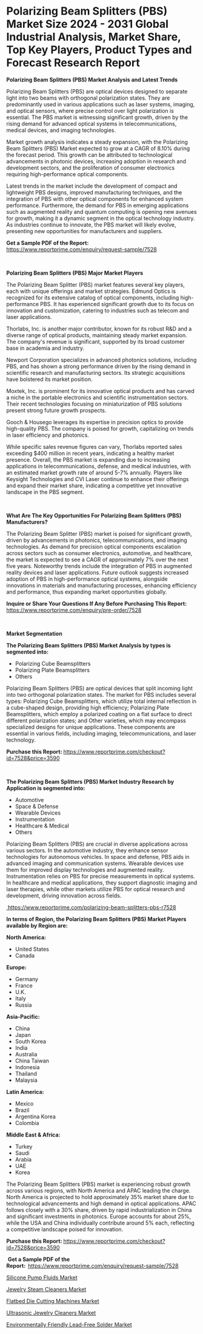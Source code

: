 <p><h1>Polarizing Beam Splitters (PBS) Market Size 2024 - 2031 Global Industrial Analysis, Market Share, Top Key Players, Product Types and Forecast Research Report</h1></p><p><strong>Polarizing Beam Splitters (PBS) Market Analysis and Latest Trends</strong></p>
<p><p>Polarizing Beam Splitters (PBS) are optical devices designed to separate light into two beams with orthogonal polarization states. They are predominantly used in various applications such as laser systems, imaging, and optical sensors, where precise control over light polarization is essential. The PBS market is witnessing significant growth, driven by the rising demand for advanced optical systems in telecommunications, medical devices, and imaging technologies.</p><p>Market growth analysis indicates a steady expansion, with the Polarizing Beam Splitters (PBS) Market expected to grow at a CAGR of 8.10% during the forecast period. This growth can be attributed to technological advancements in photonic devices, increasing adoption in research and development sectors, and the proliferation of consumer electronics requiring high-performance optical components.</p><p>Latest trends in the market include the development of compact and lightweight PBS designs, improved manufacturing techniques, and the integration of PBS with other optical components for enhanced system performance. Furthermore, the demand for PBS in emerging applications such as augmented reality and quantum computing is opening new avenues for growth, making it a dynamic segment in the optical technology industry. As industries continue to innovate, the PBS market will likely evolve, presenting new opportunities for manufacturers and suppliers.</p></p>
<p><strong>Get a Sample PDF of the Report:&nbsp;</strong> <a href="https://www.reportprime.com/enquiry/request-sample/7528?utm_campaign=11&utm_medium=2&utm_source=Github&utm_content=ia&utm_term=18102024&utm_id=polarizing-beam-splitters-pbs">https://www.reportprime.com/enquiry/request-sample/7528</a></p>
<p>&nbsp;</p>
<p><strong>Polarizing Beam Splitters (PBS) Major Market Players</strong></p>
<p><p>The Polarizing Beam Splitter (PBS) market features several key players, each with unique offerings and market strategies. Edmund Optics is recognized for its extensive catalog of optical components, including high-performance PBS. It has experienced significant growth due to its focus on innovation and customization, catering to industries such as telecom and laser applications.</p><p>Thorlabs, Inc. is another major contributor, known for its robust R&D and a diverse range of optical products, maintaining steady market expansion. The company's revenue is significant, supported by its broad customer base in academia and industry.</p><p>Newport Corporation specializes in advanced photonics solutions, including PBS, and has shown a strong performance driven by the rising demand in scientific research and manufacturing sectors. Its strategic acquisitions have bolstered its market position.</p><p>Moxtek, Inc. is prominent for its innovative optical products and has carved a niche in the portable electronics and scientific instrumentation sectors. Their recent technologies focusing on miniaturization of PBS solutions present strong future growth prospects.</p><p>Gooch & Housego leverages its expertise in precision optics to provide high-quality PBS. The company is poised for growth, capitalizing on trends in laser efficiency and photonics.</p><p>While specific sales revenue figures can vary, Thorlabs reported sales exceeding $400 million in recent years, indicating a healthy market presence. Overall, the PBS market is expanding due to increasing applications in telecommunications, defense, and medical industries, with an estimated market growth rate of around 5-7% annually. Players like Keysight Technologies and CVI Laser continue to enhance their offerings and expand their market share, indicating a competitive yet innovative landscape in the PBS segment.</p></p>
<p>&nbsp;</p>
<p><strong>What Are The Key Opportunities For Polarizing Beam Splitters (PBS) Manufacturers?</strong></p>
<p><p>The Polarizing Beam Splitter (PBS) market is poised for significant growth, driven by advancements in photonics, telecommunications, and imaging technologies. As demand for precision optical components escalation across sectors such as consumer electronics, automotive, and healthcare, the market is expected to see a CAGR of approximately 7% over the next five years. Noteworthy trends include the integration of PBS in augmented reality devices and laser applications. Future outlook suggests increased adoption of PBS in high-performance optical systems, alongside innovations in materials and manufacturing processes, enhancing efficiency and performance, thus expanding market opportunities globally.</p></p>
<p><strong>Inquire or Share Your Questions If Any Before Purchasing This Report:</strong> <a href="https://www.reportprime.com/enquiry/pre-order/7528?utm_campaign=11&utm_medium=2&utm_source=Github&utm_content=ia&utm_term=18102024&utm_id=polarizing-beam-splitters-pbs">https://www.reportprime.com/enquiry/pre-order/7528</a></p>
<p>&nbsp;</p>
<p><strong>Market Segmentation</strong></p>
<p><strong>The Polarizing Beam Splitters (PBS) Market Analysis by types is segmented into:</strong></p>
<p><ul><li>Polarizing Cube Beamsplitters</li><li>Polarizing Plate Beamsplitters</li><li>Others</li></ul></p>
<p><p>Polarizing Beam Splitters (PBS) are optical devices that split incoming light into two orthogonal polarization states. The market for PBS includes several types: Polarizing Cube Beamsplitters, which utilize total internal reflection in a cube-shaped design, providing high efficiency; Polarizing Plate Beamsplitters, which employ a polarized coating on a flat surface to direct different polarization states; and Other varieties, which may encompass specialized designs for unique applications. These components are essential in various fields, including imaging, telecommunications, and laser technology.</p></p>
<p><strong>Purchase this Report:&nbsp;</strong><a href="https://www.reportprime.com/checkout?id=7528&price=3590&utm_campaign=11&utm_medium=2&utm_source=Github&utm_content=ia&utm_term=18102024&utm_id=polarizing-beam-splitters-pbs">https://www.reportprime.com/checkout?id=7528&price=3590</a></p>
<p>&nbsp;</p>
<p><strong>The Polarizing Beam Splitters (PBS) Market Industry Research by Application is segmented into:</strong></p>
<p><ul><li>Automotive</li><li>Space & Defense</li><li>Wearable Devices</li><li>Instrumentation</li><li>Healthcare & Medical</li><li>Others</li></ul></p>
<p><p>Polarizing Beam Splitters (PBS) are crucial in diverse applications across various sectors. In the automotive industry, they enhance sensor technologies for autonomous vehicles. In space and defense, PBS aids in advanced imaging and communication systems. Wearable devices use them for improved display technologies and augmented reality. Instrumentation relies on PBS for precise measurements in optical systems. In healthcare and medical applications, they support diagnostic imaging and laser therapies, while other markets utilize PBS for optical research and development, driving innovation across fields.</p></p>
<p><a href="https://www.reportprime.com/polarizing-beam-splitters-pbs-r7528?utm_campaign=11&utm_medium=2&utm_source=Github&utm_content=ia&utm_term=18102024&utm_id=polarizing-beam-splitters-pbs">&nbsp;https://www.reportprime.com/polarizing-beam-splitters-pbs-r7528</a></p>
<p><strong>In terms of Region, the Polarizing Beam Splitters (PBS) Market Players available by Region are:</strong></p>
<p>
    <p> <strong> North America: </strong>
        <ul>
            <li>United States</li>
            <li>Canada</li>
        </ul>
        </p> 
    <p> <strong> Europe: </strong>
        <ul>
            <li>Germany</li>
            <li>France</li>
            <li>U.K.</li>
            <li>Italy</li>
            <li>Russia</li>
        </ul>
        </p> 
    <p> <strong> Asia-Pacific: </strong>
        <ul>
            <li>China</li>
            <li>Japan</li>
            <li>South Korea</li>
            <li>India</li>
            <li>Australia</li>
            <li>China Taiwan</li>
            <li>Indonesia</li>
            <li>Thailand</li>
            <li>Malaysia</li>
        </ul>
        </p> 
    <p> <strong> Latin America: </strong>
        <ul>
            <li>Mexico</li>
            <li>Brazil</li>
            <li>Argentina Korea</li>
            <li>Colombia</li>
        </ul>
        </p> 
    <p> <strong> Middle East & Africa: </strong>
        <ul>
            <li>Turkey</li>
            <li>Saudi</li>
            <li>Arabia</li>
            <li>UAE</li>
            <li>Korea</li>
        </ul>
    </p>
    </p>
<p><p>The Polarizing Beam Splitters (PBS) market is experiencing robust growth across various regions, with North America and APAC leading the charge. North America is projected to hold approximately 35% market share due to technological advancements and high demand in optical applications. APAC follows closely with a 30% share, driven by rapid industrialization in China and significant investments in photonics. Europe accounts for about 25%, while the USA and China individually contribute around 5% each, reflecting a competitive landscape poised for innovation.</p></p>
<p><strong>Purchase this Report: </strong><a href="https://www.reportprime.com/checkout?id=7528&price=3590&utm_campaign=11&utm_medium=2&utm_source=Github&utm_content=ia&utm_term=18102024&utm_id=polarizing-beam-splitters-pbs">https://www.reportprime.com/checkout?id=7528&price=3590</a></p>
<p>&nbsp;<strong>Get a Sample PDF of the Report:&nbsp;&nbsp;</strong><a href="https://www.reportprime.com/enquiry/request-sample/7528?utm_campaign=11&utm_medium=2&utm_source=Github&utm_content=ia&utm_term=18102024&utm_id=polarizing-beam-splitters-pbs">https://www.reportprime.com/enquiry/request-sample/7528</a></p>
<p><strong></strong></p>
<p><p><a href="https://www.linkedin.com/pulse/global-silicone-pump-fluids-market-sector2024-2031-metrics-epplc?utm_campaign=11&utm_medium=2&utm_source=Github&utm_content=ia&utm_term=18102024&utm_id=polarizing-beam-splitters-pbs">Silicone Pump Fluids Market</a></p><p><a href="https://issuu.com/reportprime-2/docs/jewelry-steam-cleaners-market-size-_6827085b496ca1?utm_campaign=11&utm_medium=2&utm_source=Github&utm_content=ia&utm_term=18102024&utm_id=polarizing-beam-splitters-pbs">Jewelry Steam Cleaners Market</a></p><p><a href="https://github.com/ellinutterosx5/Market-Research-Report-List-1/blob/main/flatbed-die-cutting-machines-market.md?utm_campaign=11&utm_medium=2&utm_source=Github&utm_content=ia&utm_term=18102024&utm_id=polarizing-beam-splitters-pbs">Flatbed Die Cutting Machines Market</a></p><p><a href="https://issuu.com/reportprime-2/docs/ultrasonic-jewelry-cleaners-market-_2d5c9254b9a732?utm_campaign=11&utm_medium=2&utm_source=Github&utm_content=ia&utm_term=18102024&utm_id=polarizing-beam-splitters-pbs">Ultrasonic Jewelry Cleaners Market</a></p><p><a href="https://www.linkedin.com/pulse/environmentally-friendly-lead-free-solder-industry-sector-new-q1e6c?utm_campaign=11&utm_medium=2&utm_source=Github&utm_content=ia&utm_term=18102024&utm_id=polarizing-beam-splitters-pbs">Environmentally Friendly Lead-Free Solder Market</a></p></p>